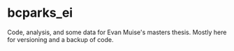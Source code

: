 # bcparks_ei

Code, analysis, and some data for Evan Muise's masters thesis.
Mostly here for versioning and a backup of code.

